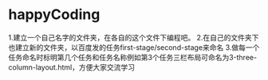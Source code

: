 # happyCoding

1.建立一个自己名字的文件夹，在各自的这个文件下编程吧。 2.在自己的文件夹下也建立新的文件夹，以百度发的任务first-stage/second-stage来命名 3.做每一个任务命名时标明第几个任务和任务名称例如第3个任务三栏布局可命名为3-three-column-layout.html，方便大家交流学习
